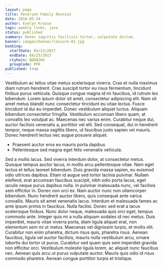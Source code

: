 ```yaml
---
layout: page
title: Peterson Family Reunion
date: 2016-05-24
author: Evelyn Krause
tags: weekly links, java
status: published
summary: Donec sagittis facilisis tortor, vulputate dictum.
banner: images/banner/leisure-02.jpg
booking:
  startDate: 04/23/2017
  endDate: 04/25/2017
  ctyhocn: BDGNJHX
  groupCode: PFR
published: true
---
```

Vestibulum ac tellus vitae metus scelerisque viverra. Cras et nulla maximus diam rutrum hendrerit. Cras suscipit tortor eu risus fermentum, tincidunt finibus purus vehicula. Quisque congue magna id mi faucibus, id rutrum leo bibendum. Lorem ipsum dolor sit amet, consectetur adipiscing elit. Nam sit amet metus blandit nunc consectetur tincidunt eu vitae lectus. Fusce tincidunt id dui eu imperdiet. Donec vestibulum aliquet luctus. Aliquam bibendum consectetur fringilla. Vestibulum accumsan libero quam, at convallis leo volutpat ac. Maecenas nec varius enim. Curabitur neque dui, auctor facilisis venenatis a, porttitor vel elit. Sed consequat, dui in hendrerit tempor, neque massa sagittis libero, ut faucibus justo sapien vel mauris. Donec hendrerit lectus nec augue posuere aliquet.

* Praesent auctor eros eu mauris porta dapibus
* Pellentesque sed magna eget felis venenatis vehicula.

Sed a mollis lacus. Sed viverra interdum dolor, at consectetur metus. Quisque tempus auctor lacus, in mollis arcu pellentesque vitae. Nam eget lectus et tellus laoreet bibendum. Duis gravida massa sapien, eu euismod odio ultrices dapibus. Etiam id augue sed tortor lacinia pulvinar. Nullam eleifend, erat accumsan faucibus suscipit, nibh odio porta lacus, eget iaculis neque purus dapibus nulla. In pulvinar malesuada nunc, vel facilisis sem efficitur in. Donec non orci ex. Nam auctor nunc non ullamcorper bibendum. Nunc hendrerit auctor libero, quis consequat ante varius convallis. Mauris sit amet venenatis lacus. Interdum et malesuada fames ac ante ipsum primis in faucibus. Nulla facilisi.
Donec sed erat a lacus scelerisque finibus. Nunc dolor neque, malesuada quis orci eget, tempus commodo ante. Integer quis mi a nulla aliquam sodales id nec metus. Duis imperdiet, mauris vitae viverra porta, diam ligula aliquet erat, non elementum sem mi ut metus. Maecenas vel dignissim turpis, et mollis elit. Curabitur non enim pharetra, dictum risus quis, pharetra risus. Aenean faucibus, ligula vel auctor facilisis, mauris nulla vestibulum arcu, ornare lobortis dui tortor ut purus. Curabitur sed quam quis sem imperdiet gravida non efficitur orci. Vestibulum molestie ligula lorem, ac aliquet nunc faucibus nec. Aenean quis arcu ut purus vulputate auctor. Mauris quis odio id risus commodo pharetra. Aenean congue porttitor turpis et tristique.
